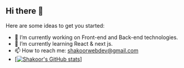## Hi there 👋


Here are some ideas to get you started:

- 🔭 I’m currently working on Front-end and Back-end technologies.
- 🌱 I’m currently learning React & next js.
- 📫 How to reach me: shakoorwebdev@gmail.com
- [[![Shakoor's GitHub stats](https://github-readme-stats.vercel.app/api?username=abdul-shakoor522)](https://github.com/abdul-shakoor522/github-readme-stats)]

